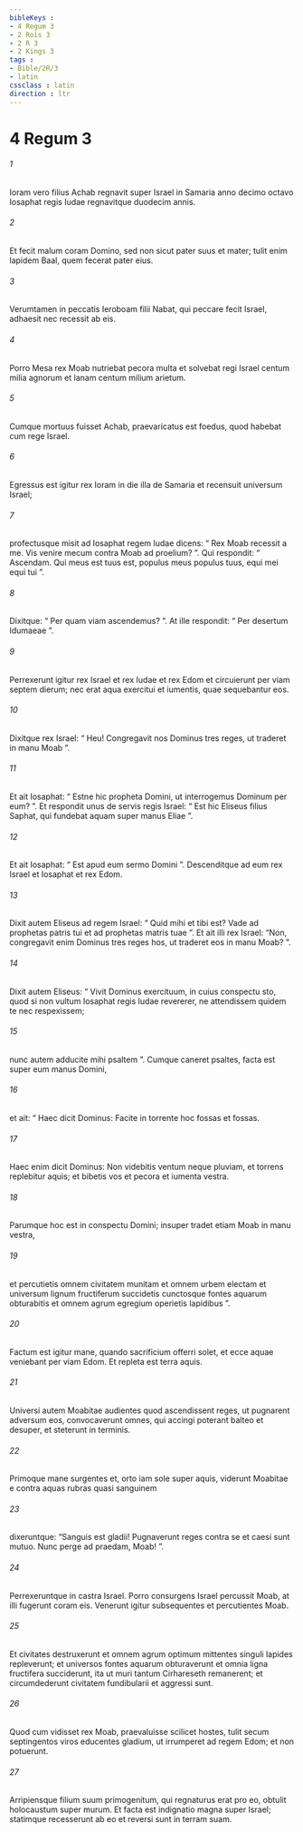 ```yaml
---
bibleKeys : 
- 4 Regum 3
- 2 Rois 3
- 2 R 3
- 2 Kings 3
tags : 
- Bible/2R/3
- latin
cssclass : latin
direction : ltr
---
```


# 4 Regum 3

###### 1
Ioram vero filius Achab regnavit super Israel in Samaria anno decimo octavo Iosaphat regis Iudae regnavitque duodecim annis. 
###### 2
Et fecit malum coram Domino, sed non sicut pater suus et mater; tulit enim lapidem Baal, quem fecerat pater eius. 
###### 3
Verumtamen in peccatis Ieroboam filii Nabat, qui peccare fecit Israel, adhaesit nec recessit ab eis.
###### 4
Porro Mesa rex Moab nutriebat pecora multa et solvebat regi Israel centum milia agnorum et lanam centum milium arietum. 
###### 5
Cumque mortuus fuisset Achab, praevaricatus est foedus, quod habebat cum rege Israel. 
###### 6
Egressus est igitur rex Ioram in die illa de Samaria et recensuit universum Israel; 
###### 7
profectusque misit ad Iosaphat regem Iudae dicens: “ Rex Moab recessit a me. Vis venire mecum contra Moab ad proelium? ”. Qui respondit: “ Ascendam. Qui meus est tuus est, populus meus populus tuus, equi mei equi tui ”. 
###### 8
Dixitque: “ Per quam viam ascendemus? ”. At ille respondit: “ Per desertum Idumaeae ”.
###### 9
Perrexerunt igitur rex Israel et rex Iudae et rex Edom et circuierunt per viam septem dierum; nec erat aqua exercitui et iumentis, quae sequebantur eos. 
###### 10
Dixitque rex Israel: “ Heu! Congregavit nos Dominus tres reges, ut traderet in manu Moab ”. 
###### 11
Et ait Iosaphat: “ Estne hic propheta Domini, ut interrogemus Dominum per eum? ”. Et respondit unus de servis regis Israel: “ Est hic Eliseus filius Saphat, qui fundebat aquam super manus Eliae ”. 
###### 12
Et ait Iosaphat: “ Est apud eum sermo Domini ”. Descenditque ad eum rex Israel et Iosaphat et rex Edom. 
###### 13
Dixit autem Eliseus ad regem Israel: “ Quid mihi et tibi est? Vade ad prophetas patris tui et ad prophetas matris tuae ”. Et ait illi rex Israel: “Non, congregavit enim Dominus tres reges hos, ut traderet eos in manu Moab? ”.
###### 14
Dixit autem Eliseus: “ Vivit Dominus exercituum, in cuius conspectu sto, quod si non vultum Iosaphat regis Iudae revererer, ne attendissem quidem te nec respexissem; 
###### 15
nunc autem adducite mihi psaltem ”. Cumque caneret psaltes, facta est super eum manus Domini, 
###### 16
et ait: “ Haec dicit Dominus: Facite in torrente hoc fossas et fossas. 
###### 17
Haec enim dicit Dominus: Non videbitis ventum neque pluviam, et torrens replebitur aquis; et bibetis vos et pecora et iumenta vestra. 
###### 18
Parumque hoc est in conspectu Domini; insuper tradet etiam Moab in manu vestra, 
###### 19
et percutietis omnem civitatem munitam et omnem urbem electam et universum lignum fructiferum succidetis cunctosque fontes aquarum obturabitis et omnem agrum egregium operietis lapidibus ”. 
###### 20
Factum est igitur mane, quando sacrificium offerri solet, et ecce aquae veniebant per viam Edom. Et repleta est terra aquis.
###### 21
Universi autem Moabitae audientes quod ascendissent reges, ut pugnarent adversum eos, convocaverunt omnes, qui accingi poterant balteo et desuper, et steterunt in terminis. 
###### 22
Primoque mane surgentes et, orto iam sole super aquis, viderunt Moabitae e contra aquas rubras quasi sanguinem 
###### 23
dixeruntque: “Sanguis est gladii! Pugnaverunt reges contra se et caesi sunt mutuo. Nunc perge ad praedam, Moab! ”. 
###### 24
Perrexeruntque in castra Israel. Porro consurgens Israel percussit Moab, at illi fugerunt coram eis. Venerunt igitur subsequentes et percutientes Moab. 
###### 25
Et civitates destruxerunt et omnem agrum optimum mittentes singuli lapides repleverunt; et universos fontes aquarum obturaverunt et omnia ligna fructifera succiderunt, ita ut muri tantum Cirhareseth remanerent; et circumdederunt civitatem fundibularii et aggressi sunt. 
###### 26
Quod cum vidisset rex Moab, praevaluisse scilicet hostes, tulit secum septingentos viros educentes gladium, ut irrumperet ad regem Edom; et non potuerunt. 
###### 27
Arripiensque filium suum primogenitum, qui regnaturus erat pro eo, obtulit holocaustum super murum. Et facta est indignatio magna super Israel; statimque recesserunt ab eo et reversi sunt in terram suam.
